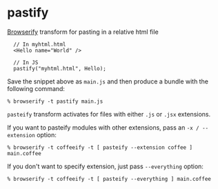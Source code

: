 # pastify

[Browserify][] transform for pasting in a relative html file

      // In myhtml.html
      <Hello name="World" />

      // In JS
      pastify("myhtml.html", Hello);

Save the snippet above as `main.js` and then produce a bundle with the following
command:

    % browserify -t pastify main.js

`pasteify` transform activates for files with either `.js` or `.jsx` extensions.

If you want to pasteify modules with other extensions, pass an `-x /
--extension` option:

    % browserify -t coffeeify -t [ pasteify --extension coffee ] main.coffee

If you don't want to specify extension, just pass `--everything` option:

    % browserify -t coffeeify -t [ pasteify --everything ] main.coffee


[Browserify]: http://browserify.org
[jstransform]: https://github.com/facebook/jstransform
